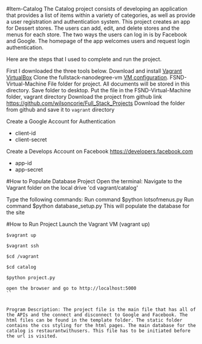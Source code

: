 #Item-Catalog
The Catalog project consists of developing an application that provides a list of items within a variety of categories, as well as provide a user registration and authentication system. 
This project creates an app for Dessert stores. 
The users can add, edit, and delete stores and the menus for each store. 
The two ways the users can log in is by Facebook and Google.
The homepage of the app welcomes users and request login authentication.  


Here are the steps that I used to complete and run the project.

First I downloaded the three tools below. 
Download and install    [Vagrant](https://www.vagrantup.com/)
[VirtualBox](https://www.virtualbox.org)
Clone the fullstack-nanodegree-vm
[VM configuration](https://github.com/udacity/fullstack-nanodegree-vm). 
FSND-Virtual-Machine File folder for project. All documents will be stored in this directory. Save folder to desktop.
Put the file in the FSND-Virtual-Machine folder, vagrant directory 
Download the project from github link https://github.com/wilsoncorie/Full_Stack_Projects
Download the folder from github and save it to `vagrant` directory

Create a Google Account for Authentication
- client-id 
- client-secret

Create a Develops Account on Facebook  https://developers.facebook.com 
- app-id
- app-secret

#How to Populate Database Project
Open the terminal:
Navigate to the Vagrant folder on the local drive 'cd vagrant/catalog'

Type the following commands:
Run command $python lotsofmenus.py
Run command $python database_setup.py
This will populate the database for the site


#How to Run Project
Launch the Vagrant VM (vagrant up)

```
$vagrant up

$vagrant ssh

$cd /vagrant

$cd catalog

$python project.py

open the browser and go to http://localhost:5000
``


Program Description: The project file is the main file that has all of the APIs and the connect and disconnect to Google and Facebook. The html files can be found in the template folder. The static folder contains the css styling for the html pages. The main database for the catalog is restaurantwithusers. This file has to be initiated before the url is visited. 
